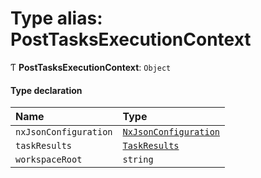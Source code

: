 # Type alias: PostTasksExecutionContext

Ƭ **PostTasksExecutionContext**: `Object`

#### Type declaration

| Name                  | Type                                                                              |
| :-------------------- | :-------------------------------------------------------------------------------- |
| `nxJsonConfiguration` | [`NxJsonConfiguration`](/reference/core-api/devkit/documents/NxJsonConfiguration) |
| `taskResults`         | [`TaskResults`](/reference/core-api/devkit/documents/TaskResults)                 |
| `workspaceRoot`       | `string`                                                                          |

